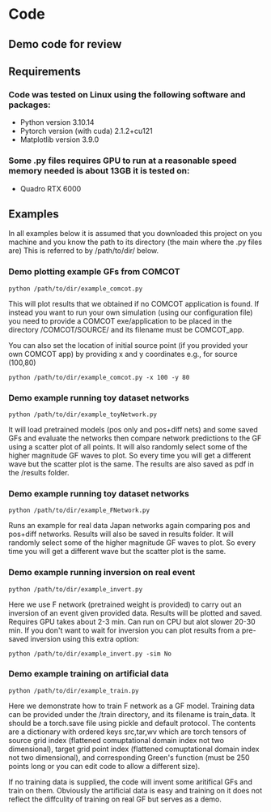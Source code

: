 # Code
Demo code for review
---


## **Requirements**
### Code was tested on Linux using the following software and packages:
- Python version 3.10.14
- Pytorch version (with cuda) 2.1.2+cu121
- Matplotlib version 3.9.0

### Some .py files requires GPU to run at a reasonable speed memory needed is about 13GB it is tested on:
- Quadro RTX 6000 

## **Examples**
In all examples below it is assumed that you downloaded this project on you machine and you know the path to its directory (the main where the .py files are) This is referred to by
/path/to/dir/ below.
### Demo plotting example GFs from COMCOT
```shell
python /path/to/dir/example_comcot.py 
```
This will plot results that we obtained if no COMCOT application is found. If instead you want to run 
your own simulation (using our configuration file) you need to provide a COMCOT exe/application to be placed in the directory /COMCOT/SOURCE/
and its filename must be COMCOT_app.

You can also set the location of initial source point (if you provided your own COMCOT app) by providing x and y coordinates e.g., for source (100,80)
```shell
python /path/to/dir/example_comcot.py -x 100 -y 80
```
### Demo example running toy dataset networks
```shell
python /path/to/dir/example_toyNetwork.py
```
It will load pretrained models (pos only and
pos+diff nets) and some saved GFs and evaluate the networks then compare
network predictions to the GF using a scatter plot of all points. It will also randomly select
some of the higher magnitude GF waves to plot. So every time you will get a different
wave but the scatter plot is the same. The results are also saved as pdf in the
/results folder. 

### Demo example running toy dataset networks
```shell
python /path/to/dir/example_FNetwork.py
```
Runs an example for real data Japan networks again comparing pos and
pos+diff networks. Results will also be saved in results folder.  It will randomly select
some of the higher magnitude GF waves to plot. So every time you will get a different
wave but the scatter plot is the same.

### Demo example running inversion on real event
```shell
python /path/to/dir/example_invert.py
```
Here we use F network (pretrained weight is provided) to carry out an inversion of an
event given provided data. Results will be plotted and saved. Requires GPU takes about 2-3 min. Can run on CPU but alot slower 20-30 min. 
If you don't want to wait for inversion you can plot results from a pre-saved inversion using this extra option:
```shell
python /path/to/dir/example_invert.py -sim No
```


### Demo example training on artificial data
```shell
python /path/to/dir/example_train.py
```
Here we  demonstrate how to train F network as a GF model.  Training data can be provided under the /train directory, and its filename is train_data. It should be a torch.save file using pickle and default protocol. The contents are a dictionary with ordered keys src,tar,wv which are torch tensors of source grid index (flattened comuptational domain index not two dimensional), target grid point index  (flattened comuptational domain index not two dimensional), and corresponding Green's function (must be 250 points long or you can edit code to allow a different size).

If no training data is supplied, the code will invent some aritifical GFs and train on them. Obviously the artificial data is easy and training on it does not reflect the diffculity of training on real GF but serves as a demo.



